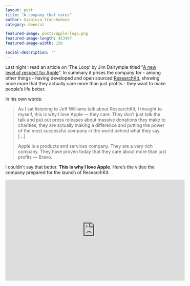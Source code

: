 ```yaml
---
layout: post
title: "A company that cares"
author: Gianluca Tranchedone
category: General

featured-image: posts/apple-logo.png
featured-image-length: 423497
featured-image-width: 150

social-description: ""
---
```


Last night I read an article on ‘The Loop’ by Jim Dalrymple titled "[A new level of respect for Apple](http://www.loopinsight.com/2015/03/09/a-new-level-of-respect-for-apple/)". In summary it prises the company for - among other things - having developed and open sourced [ResearchKit](http://www.apple.com/researchkit/), showing once more that they actually care more than just profits - they want to make people’s life better.

In his own words:

>As I sat listening to Jeff Williams talk about ResearchKit, I thought to myself, this is why I love Apple — they care. They don’t just talk the talk and put out press releases about massive donations they make to charities, they are actually making a difference and putting the power of the most successful company in the world behind what they say. […]
>
>Apple is a products and services company. They are a very rich company. They have proven today that they care about more than just profits — Bravo.

I couldn’t say that better. **This is why I love Apple**. Here’s the video the company prepared for the launch of ResearchKit.

<iframe width="560" height="315" src="https://www.youtube.com/embed/VyY2qPb6c0c" frameborder="0" allowfullscreen></iframe>